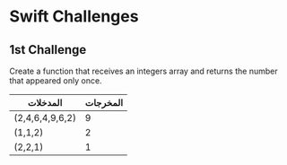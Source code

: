 # Swift Challenges

## 1st Challenge
Create a function that receives an integers array and returns the number that appeared only once.


| المدخلات        | المخرجات |
| --------------- | -------- |
| (2,4,6,4,9,6,2) | 9        |
| (1,1,2)         | 2        |
| (2,2,1)         | 1        |

